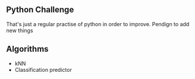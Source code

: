 ## Python Challenge
That's just a regular practise of python in order to improve. Pendign to add new things

## Algorithms
* kNN
* Classification predictor
